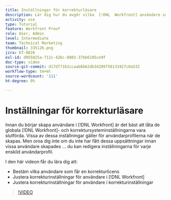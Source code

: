 ```yaml
---
title: Inställningar för korrekturläsare
description: Lär dig hur du avgör vilka  [!DNL  Workfront] användare som får en språklicens och sedan justerar användarinställningarna i både [!DNL Workfront]  och i bakomliggande inställningar.
activity: use
type: Tutorial
feature: Workfront Proof
role: User, Admin
level: Intermediate
team: Technical Marketing
thumbnail: 335126.png
jira: KT-8826
exl-id: d055825a-712c-426c-8803-37bb6105ce9f
doc-type: video
source-git-commit: d17df7162ccaab6b62db34209f50131927c0a532
workflow-type: tm+mt
source-wordcount: '111'
ht-degree: 0%

---
```


# Inställningar för korrekturläsare

Innan du börjar skapa användare i [!DNL  Workfront] är det bäst att låta de globala [!DNL Workfront]- och korrektursysteminställningarna vara slutförda. Vissa av dessa inställningar gäller för användarprofilerna när de skapas. Men oroa dig inte om du inte har fått dessa uppsättningar innan vissa användare skapades ... du kan redigera inställningarna för varje enskild användarprofil.


I den här videon får du lära dig att:

* Bestäm vilka användare som får en korrekturlicens
* Justera korrekturinställningar för användare i [!DNL  Workfront]
* Justera korrekturinställningar för användare i korrekturinställningar

>[!VIDEO](https://video.tv.adobe.com/v/335126/?quality=12&learn=on&enablevpops)

<!--
Lean More URLs
-->
